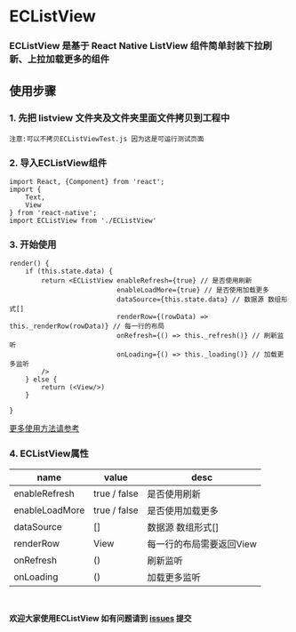 # ECListView 

### ECListView 是基于 React Native ListView 组件简单封装下拉刷新、上拉加载更多的组件

## 使用步骤
### 1. 先把 listview 文件夹及文件夹里面文件拷贝到工程中
	注意:可以不拷贝ECListViewTest.js 因为这是可运行测试页面
### 2. 导入ECListView组件

	import React, {Component} from 'react';
	import {
	    Text,
	    View
	} from 'react-native';
	import ECListView from './ECListView'
	
### 3. 开始使用
	render() {
        if (this.state.data) {
            return <ECListView enableRefresh={true} // 是否使用刷新
                               enableLoadMore={true} // 是否使用加载更多
                               dataSource={this.state.data} // 数据源 数组形式[]
                               renderRow={(rowData) => this._renderRow(rowData)} // 每一行的布局
                               onRefresh={() => this._refresh()} // 刷新监听
                               onLoading={() => this._loading()} // 加载更多监听
            />
        } else {
            return (<View/>)
        }

    }
    
[更多使用方法请参考](https://github.com/George-King/react-native-ECListView/blob/master/listview/ECListViewTest.js)

### 4. ECListView属性
name  | value | desc
------------- | ------------- | -------------
enableRefresh  | true / false | 是否使用刷新
enableLoadMore  | true / false | 是否使用加载更多
dataSource | [] | 数据源 数组形式[]
renderRow | View | 每一行的布局需要返回View
onRefresh | () |刷新监听
onLoading | () |加载更多监听

</br>

**欢迎大家使用ECListView 如有问题请到 [issues](https://github.com/George-King/react-native-ECListView/issues) 提交**
